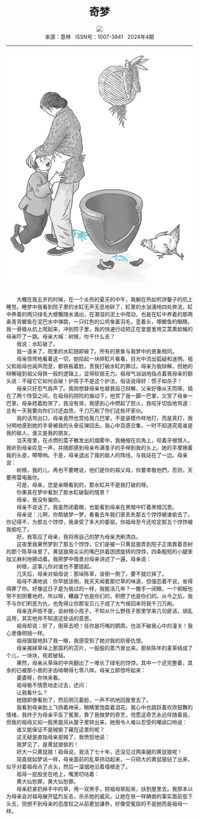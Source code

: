# <center>奇梦</center> 

<div align=center><img src="https://raw.githubusercontent.com/leaguecn/magazines/main/img_authors/%d7%f7%d5%df%a3%ba%c4%aa%d1%d4.jpg"></div> 

<center>来源：意林   ISSN号：1007-3841   2024年4期</center> 


* * *


![](https://raw.githubusercontent.com/leaguecn/magazines/main/img/yili20240453-1-l.jpg)

  
<br>　　大概在我五岁的时候，在一个炎热的夏天的中午，我躺在热如煎饼鏊子的炕上睡觉。睡梦中我看到院子里的水缸无声无息地碎了，缸里的水汹涌地四处奔流，缸中养着的两只绿毛大螃蟹随水涌出，在潮湿的泥土中爬动，也是在缸中养着的那两条青背鲫鱼在泥巴水中弹跳，一只红色的公鸡奓着羽毛，歪着头，啄鲫鱼的眼睛。我一骨碌从炕上爬起来，冲到院子里，我的快速行动把正在堂屋里用艾蒿熏蚊蝇的母亲吓了一跳。母亲大喊：树根，你干什么去？  
　　我说：水缸破了。  
　　我一语未了，院里的水缸随即破了。所有的景象与我梦中的景象相同。  
　　母亲惊愕地看着这一切，她拾起一块碎缸片看看，目光中流出狐疑和迷惘。祖父和祖母也闻声而至，都铁板着脸，责我打破水缸的罪过。母亲为我辩解，但她的辩解碰到祖父母铁一般的逻辑上，显得软弱无力。祖母气汹汹地指点着我母亲的额头说：不碰它它如何会破！护孩子不是这个护法，俗话说得好：惯子如杀子！  
　　母亲只好忍气吞声了。我刚想替母亲也替我自己辩解，父亲好像从天而降，插在了两个阵营之间，在祖母的阴险的煽动下，他赏了我一脚一巴掌，又赏了母亲一巴掌。母亲捂着脸哭了，我没有哭，我感到心中燃起了怒火，我咬牙切齿地骂道：总有一天我要向你们讨还血债，千刀万剐了你们这些坏家伙。  
　　我的话骂出口，母亲竟然也赏给我几巴掌，不是装模作样地打，而是真打，我分明地感到她的手骨被我的头骨反弹回去。我心中百感交集，一时不知道究竟谁是我的敌人，谁又是我的朋友。  
　　当天夜里，在点燃的蒿子散发出的烟雾中，我蜷缩在炕角上，咬着牙根恨人。我听到母亲叹息一声，并随即感到母亲布满茧子的手伸到我的头上。她的手摩擦着我的头皮，嚓嚓响。于是，母亲退出了我的敌人的阵线，与我站在了一边。母亲说：  
　　树根，我的儿，再也不要瞎说，他们是你的祖父母，你要孝敬他們，否则，天要用雷电轰你。  
　　可是，母亲，您是亲眼看到的，那水缸并不是我打破的呀。  
　　你果真在梦中看到了那水缸破裂的情景？  
　　母亲，我没有骗你。  
　　母亲不说话了。我虽然闭着眼，也能看到母亲在黑暗中盯着黑暗沉思。  
　　母亲说：儿啊，你帮娘梦一梦，看看去年我们家丢失那五个饽饽被谁偷去了。你记得不，为那五个饽饽，我承受了多大的委屈，你祖母至今还咬定那五个饽饽被我偷吃了。  
　　好。我答应了母亲，我将用自己的梦为母亲洗刷清白。  
　　这夜里我果然梦到了那五个饽饽，它们是被一只黄鼠狼弄到院子正南靠着杏树的那个陈草垛里了。黄鼠狼用尖尖的嘴巴拱着团团旋转的饽饽，四条粗短的小腿笨拙又麻利地挪动着。我把梦中情景对母亲讲述了一遍，母亲说：  
　　树根，这事儿你对谁也不要提起。  
　　几天后，母亲对祖母说：那垛陈草，该倒一倒了，要不就烂掉了。  
　　祖母不满地说：你早就该倒，我天天闻着那烂草的味道，但强忍着不说，省得得罪了你。好像这日子是为我过的一样，我能活几年？一撒手一闭眼，一个铜板也带不到阴曹地府，所以呀，糟蹋了也是你们的，积攒了也是你们的。从今之后，我不与你们积恶为仇，也免得让你那宝贝儿子成了大气候回来将我千刀万剐。  
　　母亲连声赔不是，说树根小孩子，不知从什么野孩子那里学来几句匪话，胡乱运用，其实他并不知道这些话的意思。  
　　祖母却说：好了，倒草去吧！任你是巧嘴的鹦鹉，也说不破我心中的潼关！我心里像明镜一样。  
　　祖母狠狠地斜了我一眼，我感受到了她对我的刻骨仇恨。  
　　母亲揭掉草垛上那腐朽的苫片，一股股的蒸汽冒出来。那些陈年的麦草结成了个儿，一块块，宛若破毡。  
　　果然，母亲从草垛的中央翻出了一堆长了绿毛的饽饽。其中一个还完整着，其余的已被那小兽的牙齿啃嚼得七零八碎。母亲立即惊呼起来：  
　　婆婆呀，你快来看。  
　　祖母极不情愿地走过去，还问：  
　　让我看什么？  
　　她随即便看到了，然后阴沉着脸，一声不吭地回屋里去了。  
　　我看到母亲脸上飞扬着神采，眼睛里饱盈着泪花。我心中也跳跃着欢欣鼓舞的情绪，我终于为母亲平反了冤案，靠了我做梦的奇艺，但愿这奇艺永远伴随着我，但我的祖母又如一股黑旋风从屋子里转出来，她用令人难以忍受的嘲讽口吻说：  
　　谁又能保证不是贼偷了藏在这里的呢？  
　　这无疑是直指母亲是贼了，我愤怒地说：  
　　我梦见了，是黄鼠狼偷的！  
　　好大一只黄鼠狼！祖母说，我活了七十年，还没见过两条腿的黄鼠狼呢！  
　　简直就如梦话一样，母亲面前的乱草拱动起来，一只硕大的黄鼠狼钻了出来，似乎对着祖母点了点头，然后一溜烟地沿着墙根走了。  
　　祖母一屁股坐在地上，嘴里叨咕着：  
　　黄大仙恕罪，黄大仙恕罪。  
　　母亲赶紧扔掉手中的草，用一双黑手，把祖母架起来，扶到屋里去。我原本以为母亲会对祖母展开猛烈反击，杀杀她的威风，让她在铁一样确凿的事实面前低下头去，但想不到母亲的态度较之从前更加谦恭，好像受冤屈的不是她而是祖母一样。